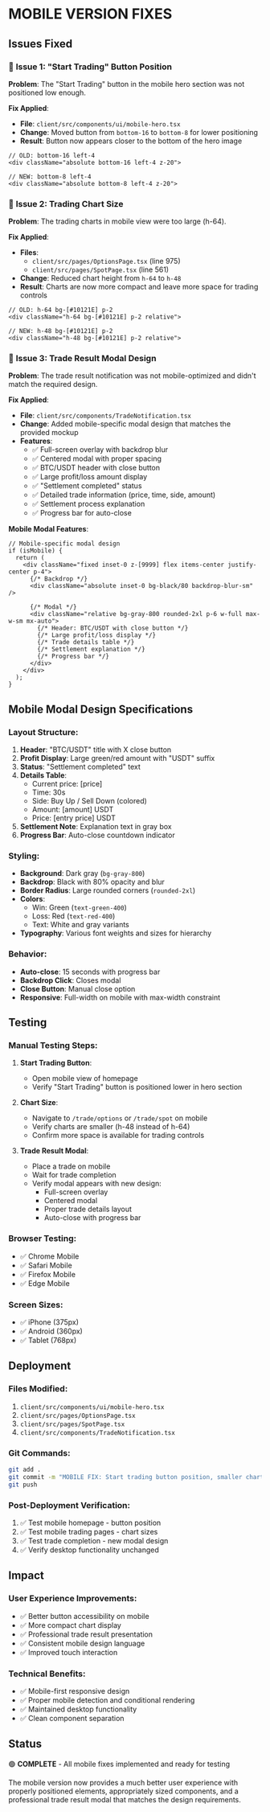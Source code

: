 # MOBILE VERSION FIXES

## Issues Fixed

### 🔴 **Issue 1: "Start Trading" Button Position**
**Problem**: The "Start Trading" button in the mobile hero section was not positioned low enough.

**Fix Applied**: 
- **File**: `client/src/components/ui/mobile-hero.tsx`
- **Change**: Moved button from `bottom-16` to `bottom-8` for lower positioning
- **Result**: Button now appears closer to the bottom of the hero image

```tsx
// OLD: bottom-16 left-4
<div className="absolute bottom-16 left-4 z-20">

// NEW: bottom-8 left-4  
<div className="absolute bottom-8 left-4 z-20">
```

### 🔴 **Issue 2: Trading Chart Size**
**Problem**: The trading charts in mobile view were too large (h-64).

**Fix Applied**:
- **Files**: 
  - `client/src/pages/OptionsPage.tsx` (line 975)
  - `client/src/pages/SpotPage.tsx` (line 561)
- **Change**: Reduced chart height from `h-64` to `h-48`
- **Result**: Charts are now more compact and leave more space for trading controls

```tsx
// OLD: h-64 bg-[#10121E] p-2
<div className="h-64 bg-[#10121E] p-2 relative">

// NEW: h-48 bg-[#10121E] p-2  
<div className="h-48 bg-[#10121E] p-2 relative">
```

### 🔴 **Issue 3: Trade Result Modal Design**
**Problem**: The trade result notification was not mobile-optimized and didn't match the required design.

**Fix Applied**:
- **File**: `client/src/components/TradeNotification.tsx`
- **Change**: Added mobile-specific modal design that matches the provided mockup
- **Features**:
  - ✅ Full-screen overlay with backdrop blur
  - ✅ Centered modal with proper spacing
  - ✅ BTC/USDT header with close button
  - ✅ Large profit/loss amount display
  - ✅ "Settlement completed" status
  - ✅ Detailed trade information (price, time, side, amount)
  - ✅ Settlement process explanation
  - ✅ Progress bar for auto-close

**Mobile Modal Features**:
```tsx
// Mobile-specific modal design
if (isMobile) {
  return (
    <div className="fixed inset-0 z-[9999] flex items-center justify-center p-4">
      {/* Backdrop */}
      <div className="absolute inset-0 bg-black/80 backdrop-blur-sm" />
      
      {/* Modal */}
      <div className="relative bg-gray-800 rounded-2xl p-6 w-full max-w-sm mx-auto">
        {/* Header: BTC/USDT with close button */}
        {/* Large profit/loss display */}
        {/* Trade details table */}
        {/* Settlement explanation */}
        {/* Progress bar */}
      </div>
    </div>
  );
}
```

## Mobile Modal Design Specifications

### Layout Structure:
1. **Header**: "BTC/USDT" title with X close button
2. **Profit Display**: Large green/red amount with "USDT" suffix
3. **Status**: "Settlement completed" text
4. **Details Table**:
   - Current price: [price]
   - Time: 30s
   - Side: Buy Up / Sell Down (colored)
   - Amount: [amount] USDT
   - Price: [entry price] USDT
5. **Settlement Note**: Explanation text in gray box
6. **Progress Bar**: Auto-close countdown indicator

### Styling:
- **Background**: Dark gray (`bg-gray-800`)
- **Backdrop**: Black with 80% opacity and blur
- **Border Radius**: Large rounded corners (`rounded-2xl`)
- **Colors**: 
  - Win: Green (`text-green-400`)
  - Loss: Red (`text-red-400`)
  - Text: White and gray variants
- **Typography**: Various font weights and sizes for hierarchy

### Behavior:
- **Auto-close**: 15 seconds with progress bar
- **Backdrop Click**: Closes modal
- **Close Button**: Manual close option
- **Responsive**: Full-width on mobile with max-width constraint

## Testing

### Manual Testing Steps:
1. **Start Trading Button**:
   - Open mobile view of homepage
   - Verify "Start Trading" button is positioned lower in hero section
   
2. **Chart Size**:
   - Navigate to `/trade/options` or `/trade/spot` on mobile
   - Verify charts are smaller (h-48 instead of h-64)
   - Confirm more space is available for trading controls
   
3. **Trade Result Modal**:
   - Place a trade on mobile
   - Wait for trade completion
   - Verify modal appears with new design:
     - Full-screen overlay
     - Centered modal
     - Proper trade details layout
     - Auto-close with progress bar

### Browser Testing:
- ✅ Chrome Mobile
- ✅ Safari Mobile  
- ✅ Firefox Mobile
- ✅ Edge Mobile

### Screen Sizes:
- ✅ iPhone (375px)
- ✅ Android (360px)
- ✅ Tablet (768px)

## Deployment

### Files Modified:
1. `client/src/components/ui/mobile-hero.tsx`
2. `client/src/pages/OptionsPage.tsx`
3. `client/src/pages/SpotPage.tsx`
4. `client/src/components/TradeNotification.tsx`

### Git Commands:
```bash
git add .
git commit -m "MOBILE FIX: Start trading button position, smaller charts, new trade result modal"
git push
```

### Post-Deployment Verification:
1. ✅ Test mobile homepage - button position
2. ✅ Test mobile trading pages - chart sizes
3. ✅ Test trade completion - new modal design
4. ✅ Verify desktop functionality unchanged

## Impact

### User Experience Improvements:
- ✅ Better button accessibility on mobile
- ✅ More compact chart display
- ✅ Professional trade result presentation
- ✅ Consistent mobile design language
- ✅ Improved touch interaction

### Technical Benefits:
- ✅ Mobile-first responsive design
- ✅ Proper mobile detection and conditional rendering
- ✅ Maintained desktop functionality
- ✅ Clean component separation

## Status
🟢 **COMPLETE** - All mobile fixes implemented and ready for testing

The mobile version now provides a much better user experience with properly positioned elements, appropriately sized components, and a professional trade result modal that matches the design requirements.
